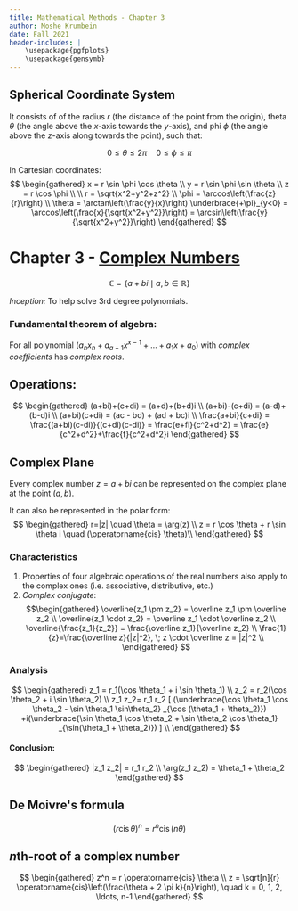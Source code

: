```yaml
---
title: Mathematical Methods - Chapter 3
author: Moshe Krumbein
date: Fall 2021
header-includes: |
    \usepackage{pgfplots}
    \usepackage{gensymb}
---
```


## Spherical Coordinate System

It consists of of the radius $r$ (the distance of the point from the origin),
theta $\theta$ (the angle above the $x$-axis towards the $y$-axis), and phi
$\phi$ (the angle above the $z$-axis along towards the point), such that:

$$0 \leq \theta \leq 2 \pi \quad 0 \leq \phi \leq \pi$$

In Cartesian coordinates:
$$
\begin{gathered}
    x = r \sin \phi \cos \theta \\
    y = r \sin \phi \sin \theta \\
    z = r \cos \phi \\
    \\
    r = \sqrt{x^2+y^2+z^2} \\
    \phi = \arccos\left(\frac{z}{r}\right) \\
    \theta = \arctan\left(\frac{y}{x}\right) \underbrace{+\pi}_{y<0}
    = \arccos\left(\frac{x}{\sqrt{x^2+y^2}}\right)
    = \arcsin\left(\frac{y}{\sqrt{x^2+y^2}}\right)
\end{gathered}
$$

# Chapter 3 - [Complex Numbers](https://en.wikipedia.org/wiki/Complex_number)

$$\mathbb{C} = \{a +bi \mid a, b \in \mathbb{R}\}$$

*Inception:* To help solve 3rd degree polynomials.

### Fundamental theorem of algebra:

For all polynomial ($a_nx_n+a_{a-1}x^{x-1}+\ldots+a_1x+a_0$) with *complex
coefficients* has *complex roots*.

## Operations:

$$
\begin{gathered}
    (a+bi)+(c+di) = (a+d)+(b+d)i \\
    (a+bi)-(c+di) = (a-d)+(b-d)i \\
    (a+bi)(c+di) = (ac - bd) + (ad + bc)i \\
    \frac{a+bi}{c+di} = \frac{(a+bi)(c-di)}{(c+di)(c-di)}
    = \frac{e+fi}{c^2+d^2} = \frac{e}{c^2+d^2}+\frac{f}{c^2+d^2}i
\end{gathered}
$$

## Complex Plane

Every complex number $z=a+bi$ can be represented on the complex plane at the
point $(a,b)$.

It can also be represented in the polar form:
$$
\begin{gathered}
    r=|z| \quad \theta = \arg(z) \\
    z = r \cos \theta + r \sin \theta i \quad (\operatorname{cis} \theta)\\
\end{gathered}
$$


### Characteristics

1. Properties of four algebraic operations of the real numbers also apply to
   the complex ones (i.e. associative, distributive, etc.)
2. *Complex conjugate*:
$$\begin{gathered}
    \overline{z_1 \pm z_2} = \overline z_1 \pm \overline z_2 \\
    \overline{z_1 \cdot z_2} = \overline z_1 \cdot \overline z_2 \\
    \overline{\frac{z_1}{z_2}} = \frac{\overline z_1}{\overline z_2} \\
    \frac{1}{z}=\frac{\overline z}{|z|^2}, \; z \cdot \overline z  = |z|^2 \\
\end{gathered}
$$

### Analysis

$$
\begin{gathered}
    z_1 = r_1(\cos \theta_1 + i \sin \theta_1) \\
    z_2 = r_2(\cos \theta_2 + i \sin \theta_2) \\
    z_1 z_2= r_1 r_2 [
        (\underbrace{\cos \theta_1 \cos \theta_2 - \sin \theta_1 \sin\theta_2}
            _{\cos (\theta_1 + \theta_2)})
        +i(\underbrace{\sin \theta_1 \cos \theta_2 + \sin \theta_2 \cos \theta_1}
            _{\sin(\theta_1 + \theta_2)})
    ] \\
\end{gathered}
$$

#### Conclusion:

$$
\begin{gathered}
    |z_1 z_2| = r_1 r_2 \\
    \arg(z_1 z_2) = \theta_1 + \theta_2
\end{gathered}
$$

## De Moivre's formula

$$(r \operatorname{cis}\theta)^n=r^n \operatorname{cis}(n \theta)$$

## $n$th-root of a complex number

$$
\begin{gathered}
    z^n = r \operatorname{cis} \theta \\
    z = \sqrt[n]{r} \operatorname{cis}\left(\frac{\theta + 2 \pi k}{n}\right),
    \quad k = 0, 1, 2, \ldots, n-1
\end{gathered}
$$
